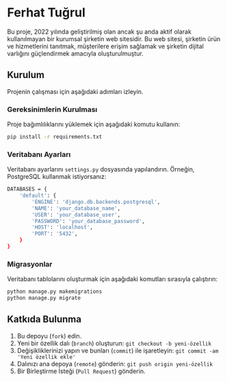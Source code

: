 # Ferhat Tuğrul

Bu proje, 2022 yılında geliştirilmiş olan ancak şu anda aktif olarak kullanılmayan bir kurumsal şirketin web sitesidir. Bu web sitesi, şirketin ürün ve hizmetlerini tanıtmak, müşterilere erişim sağlamak ve şirketin dijital varlığını güçlendirmek amacıyla oluşturulmuştur.
## Kurulum

Projenin çalışması için aşağıdaki adımları izleyin.

### Gereksinimlerin Kurulması

Proje bağımlılıklarını yüklemek için aşağıdaki komutu kullanın:

```bash  
pip install -r requirements.txt
```

### Veritabanı Ayarları

Veritabanı ayarlarını `settings.py` dosyasında yapılandırın. Örneğin, PostgreSQL kullanmak istiyorsanız:


```bash
DATABASES = {
    'default': {
        'ENGINE': 'django.db.backends.postgresql',
        'NAME': 'your_database_name',
        'USER': 'your_database_user',
        'PASSWORD': 'your_database_password',
        'HOST': 'localhost',
        'PORT': '5432',
    }
}
```

### Migrasyonlar

Veritabanı tablolarını oluşturmak için aşağıdaki komutları sırasıyla çalıştırın:

```python
python manage.py makemigrations
python manage.py migrate

```

## Katkıda Bulunma

1. Bu depoyu (`fork`) edin.
2. Yeni bir özellik dalı (`branch`) oluşturun: `git checkout -b yeni-özellik`
3. Değişikliklerinizi yapın ve bunları (`commit`) ile işaretleyin: `git commit -am 'Yeni özellik ekle'`
4. Dalınızı ana depoya (`remote`) gönderin: `git push origin yeni-özellik`
5. Bir Birleştirme İsteği (`Pull Request`) gönderin.
